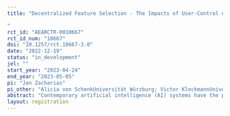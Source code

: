 ```yaml
---
title: "Decentralized Feature Selection - The Impacts of User-Control over Feature Selection on the Acceptance and Performance of Recommender Systems
"
rct_id: "AEARCTR-0010667"
rct_id_num: "10667"
doi: "10.1257/rct.10667-3.0"
date: "2022-12-19"
status: "in_development"
jel: ""
start_year: "2023-04-24"
end_year: "2023-05-05"
pi: "Jan Zacharias"
pi_other: "Alicia von SchenkUniversität Würzburg; Victor KlockmannUniversität Würzburg; Kevin BauerUniversität Mannheim"
abstract: "Contemporary artificial intelligence (AI) systems have the potential to benefit both organizations and consumers. A prerequisite for AI systems to materialize their potential is the acceptance and, eventually, usage of these systems by consumers. However, the deployment of AI systems is associated with various challenges, too often leading to resistance and aversion to the algorithms. For instance, consumers oftentimes question the reliability and accuracy of AI systems and, thus, feel misunderstood by them. Literature shows that organizations may take action to reduce algorithm aversion. One possible means presented by prior studies is to allow users to modify AI models and their outcomes. In our work, we investigate how organizations may encounter algorithm aversion by involving users into the prediction-making process. More precisely, we propose an approach where organizations allow users to select which information they pass to the AI system - a process we call decentralized feature selection. In an experimental setting, we investigate the impact of this decentralized feature selection on consumers’ attitudes towards and the actual predictive performance of AI systems. "
layout: registration
---
```


